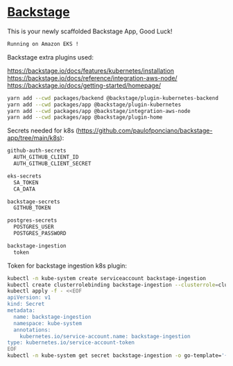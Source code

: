 # [Backstage](https://backstage.io)

This is your newly scaffolded Backstage App, Good Luck!

```sh
Running on Amazon EKS !
```

Backstage extra plugins used:

  https://backstage.io/docs/features/kubernetes/installation
  https://backstage.io/docs/reference/integration-aws-node/
  https://backstage.io/docs/getting-started/homepage/

```sh
yarn add --cwd packages/backend @backstage/plugin-kubernetes-backend
yarn add --cwd packages/app @backstage/plugin-kubernetes
yarn add --cwd packages/app @backstage/integration-aws-node
yarn add --cwd packages/app @backstage/plugin-home
```

Secrets needed for k8s (https://github.com/paulofponciano/backstage-app/tree/main/k8s):

```sh
github-auth-secrets
  AUTH_GITHUB_CLIENT_ID
  AUTH_GITHUB_CLIENT_SECRET

eks-secrets
  SA_TOKEN
  CA_DATA

backstage-secrets
  GITHUB_TOKEN

postgres-secrets
  POSTGRES_USER
  POSTGRES_PASSWORD

backstage-ingestion
  token
```

Token for backstage ingestion k8s plugin:

```sh
kubectl -n kube-system create serviceaccount backstage-ingestion
kubectl create clusterrolebinding backstage-ingestion --clusterrole=cluster-admin --serviceaccount=kube-system:backstage-ingestion
kubectl apply -f - <<EOF
apiVersion: v1
kind: Secret
metadata:
  name: backstage-ingestion
  namespace: kube-system
  annotations:
    kubernetes.io/service-account.name: backstage-ingestion
type: kubernetes.io/service-account-token
EOF
kubectl -n kube-system get secret backstage-ingestion -o go-template='{{.data.token | base64decode}}'
```

